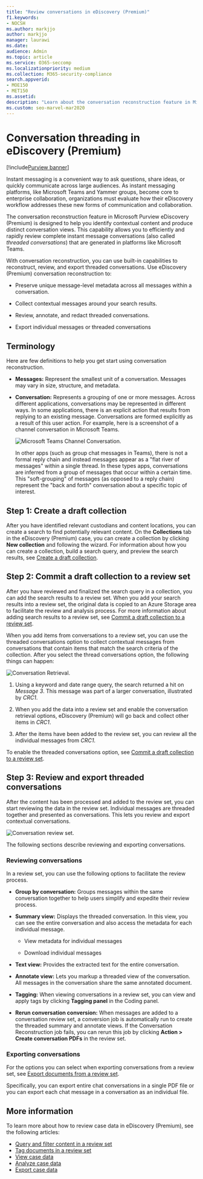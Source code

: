 ```yaml
---
title: "Review conversations in eDiscovery (Premium)"
f1.keywords:
- NOCSH
ms.author: markjjo
author: markjjo
manager: laurawi
ms.date:
audience: Admin
ms.topic: article
ms.service: O365-seccomp
ms.localizationpriority: medium
ms.collection: M365-security-compliance
search.appverid:
- MOE150
- MET150
ms.assetid:
description: "Learn about the conversation reconstruction feature in Microsoft Purview eDiscovery (Premium) (called conversation threading) to reconstruct, review, and export chat conversations in Microsoft Teams and Yammer groups."
ms.custom: seo-marvel-mar2020
---
```


# Conversation threading in eDiscovery (Premium)

[!include[Purview banner](../includes/purview-rebrand-banner.md)]

Instant messaging is a convenient way to ask questions, share ideas, or quickly communicate across large audiences. As instant messaging platforms, like Microsoft Teams and Yammer groups, become core to enterprise collaboration, organizations must evaluate how their eDiscovery workflow addresses these new forms of communication and collaboration.

The conversation reconstruction feature in Microsoft Purview eDiscovery (Premium) is designed to help you identify contextual content and produce distinct conversation views. This capability allows you to efficiently and rapidly review complete instant message conversations (also called *threaded conversations*) that are generated in platforms like Microsoft Teams.

With conversation reconstruction, you can use built-in capabilities to reconstruct, review, and export threaded conversations. Use eDiscovery (Premium) conversation reconstruction to:

- Preserve unique message-level metadata across all messages within a conversation.

- Collect contextual messages around your search results.

- Review, annotate, and redact threaded conversations.

- Export individual messages or threaded conversations

## Terminology

Here are few definitions to help you get start using conversation reconstruction.

- **Messages:** Represent the smallest unit of a conversation. Messages may vary in size, structure, and metadata.

- **Conversation:** Represents a grouping of one or more messages. Across different applications, conversations may be represented in different ways. In some applications, there is an explicit action that results from replying to an existing message. Conversations are formed explicitly as a result of this user action. For example, here is a screenshot of a channel conversation in Microsoft Teams.

   ![Microsoft Teams Channel Conversation.](../media/threadedchat.png)

   In other apps (such as group chat messages in Teams), there is not a formal reply chain and instead messages appear as a "flat river of messages" within a single thread. In these types apps, conversations are inferred from a group of messages that occur within a certain time. This "soft-grouping" of messages (as opposed to a reply chain) represent the "back and forth" conversation about a specific topic of interest.

## Step 1: Create a draft collection

After you have identified relevant custodians and content locations, you can create a search to find potentially relevant content. On the **Collections** tab in the eDiscovery (Premium) case, you can create a collection by clicking **New collection** and following the wizard. For information about how you can create a collection, build a search query, and preview the search results, see [Create a draft collection](create-draft-collection.md).

## Step 2: Commit a draft collection to a review set

After you have reviewed and finalized the search query in a collection, you can add the search results to a review set. When you add your search results into a review set, the original data is copied to an Azure Storage area to facilitate the review and analysis process. For more information about adding search results to a review set, see [Commit a draft collection to a review set](commit-draft-collection.md).

When you add items from conversations to a review set, you can use the threaded conversations option to collect contextual messages from conversations that contain items that match the search criteria of the collection. After you select the thread conversations option, the following things can happen:

  ![Conversation Retrieval.](../media/messagesandconversations.png)

1. Using a keyword and date range query, the search returned a hit on *Message 3*. This message was part of a larger conversation, illustrated by *CRC1*.

2. When you add the data into a review set and enable the conversation retrieval options, eDiscovery (Premium) will go back and collect other items in *CRC1*.

3. After the items have been added to the review set, you can review all the individual messages from *CRC1*.

To enable the threaded conversations option, see [Commit a draft collection to a review set](commit-draft-collection.md#commit-a-draft-collection-to-a-review-set).

## Step 3: Review and export threaded conversations

After the content has been processed and added to the review set, you can start reviewing the data in the review set. Individual messages are threaded together and presented as conversations. This lets you review and export contextual conversations.

  ![Conversation review set.](../media/ConversationRSOptions.PNG)

The following sections describe reviewing and exporting conversations.

### Reviewing conversations

In a review set, you can use the following options to facilitate the review process.

- **Group by conversation:** Groups messages within the same conversation together to help users simplify and expedite their review process.

- **Summary view:** Displays the threaded conversation. In this view, you can see the entire conversation and also access the metadata for each individual message.

   - View metadata for individual messages

   - Download individual messages

- **Text view:** Provides the extracted text for the entire conversation.

- **Annotate view:** Lets you markup a threaded view of the conversation. All messages in the conversation share the same annotated document.

- **Tagging:** When viewing conversations in a review set, you can view and apply tags by clicking **Tagging panel** in the Coding panel.

- **Rerun conversation conversion:** When messages are added to a conversation review set, a conversion job is automatically run to create the threaded summary and annotate views. If the Conversation Reconstruction job fails, you can rerun this job by clicking **Action > Create conversation PDFs** in the review set.

### Exporting conversations

For the options you can select when exporting conversations from a review set, see [Export documents from a review set](export-documents-from-review-set.md#export-options).

Specifically, you can export entire chat conversations in a single PDF file or you can export each chat message in a conversation as an individual file.

## More information

To learn more about how to review case data in eDiscovery (Premium), see the following articles:

- [Query and filter content in a review set](review-set-search.md)
- [Tag documents in a review set](tagging-documents.md)
- [View case data](view-documents-in-review-set.md)
- [Analyze case data](analyzing-data-in-review-set.md)
- [Export case data](exporting-data-ediscover20.md)

